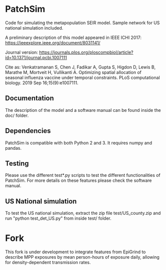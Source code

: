 # PatchSim
Code for simulating the metapopulation SEIR model. Sample network for US national simulation included. 

A preliminary description of this model appeared in IEEE ICHI 2017: https://ieeexplore.ieee.org/document/8031141/

Journal version: https://journals.plos.org/ploscompbiol/article?id=10.1371/journal.pcbi.1007111

Cite as: Venkatramanan S, Chen J, Fadikar A, Gupta S, Higdon D, Lewis B, Marathe M, Mortveit H, Vullikanti A. Optimizing spatial allocation of seasonal influenza vaccine under temporal constraints. PLoS computational biology. 2019 Sep 16;15(9):e1007111.




## Documentation

The description of the model and a software manual can be found inside the doc/ folder. 

## Dependencies

PatchSim is compatible with both Python 2 and 3. It requires numpy and pandas. 


## Testing

Please use the different test*.py scripts to test the different functionalities of PatchSim. For more details on these features please check the software manual.


## US National simulation

To test the US national simulation, extract the zip file test/US_county.zip and run "python test_det_US.py" from inside test/ folder. 

# Fork
This fork is under development to integrate features from EpiGrind to describe MPP exposures by mean person-hours of exposure daily, allowing for density-dependent transmission rates.
